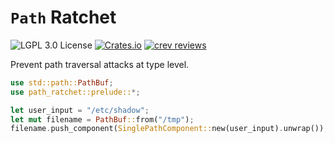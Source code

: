 # `Path` Ratchet

![LGPL 3.0 License](https://img.shields.io/crates/l/path_ratchet?style=for-the-badge&logo=open-source-initiative)
[![Crates.io](https://img.shields.io/crates/v/path_ratchet?style=for-the-badge&logo=rust)](https://crates.io/crates/path_ratchet)
[![crev reviews](https://web.crev.dev/rust-reviews/badge/crev_count/path_ratchet.svg)](https://web.crev.dev/rust-reviews/crate/path_ratchet/)

Prevent path traversal attacks at type level.

```Rust
use std::path::PathBuf;
use path_ratchet::prelude::*;

let user_input = "/etc/shadow";
let mut filename = PathBuf::from("/tmp");
filename.push_component(SinglePathComponent::new(user_input).unwrap());
```
